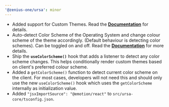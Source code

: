 ```yaml
---
'@zenius-one/ursa': minor
---
```


- Added support for Custom Themes. Read the
  **[Documentation](../src/ursa-core/README.md)** for details.
- Auto-detect Color Scheme of the Operating System and change colour scheme of
  the theme accordingly. (Default behaviour is detecting color schemes). Can be
  toggled on and off. Read the **[Documentation](../src/ursa-core/README.md)**
  for more details.
- Ship the **`useColorScheme()`** hook that adds a listener to detect any color
  scheme changes. This helps conditionally render custom themes based on
  client's preferred colour scheme.
- Added a `getColorScheme()` function to detect current color scheme on the
  client. For most cases, developers will not need this and should only use the
  new `useColorScheme()` hook which uses the `getColorScheme` internally as
  initialization value.
- Added `"jsxImportSource": "@emotion/react"` to `src/ursa-core/tsconfig.json`.
